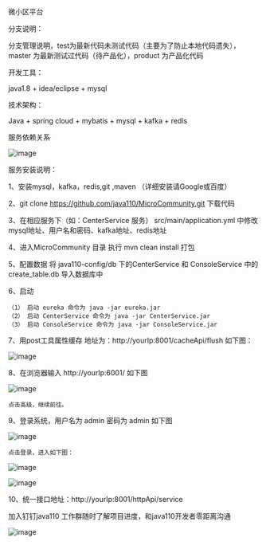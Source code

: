 微小区平台

分支说明：

分支管理说明，test为最新代码未测试代码（主要为了防止本地代码遗失），master 为最新测试过代码（待产品化），product 为产品化代码

开发工具：

java1.8 + idea/eclipse + mysql 

技术架构：

Java + spring cloud + mybatis + mysql + kafka + redis



服务依赖关系

![image](https://github.com/java110/MicroCommunity/blob/master/dependencies.png)


服务安装说明：

1、安装mysql，kafka，redis,git ,maven （详细安装请Google或百度）

2、git clone https://github.com/java110/MicroCommunity.git 下载代码

3、在相应服务下（如：CenterService 服务） src/main/application.yml 中修改mysql地址、用户名和密码、kafka地址、redis地址 

4、进入MicroCommunity 目录 执行 mvn clean install 打包

5、配置数据
    将 java110-config/db 下的CenterService 和 ConsoleService 中的create_table.db 导入数据库中
    

6、启动

    （1） 启动 eureka 命令为 java -jar eureka.jar
    （2） 启动 CenterService 命令为 java -jar CenterService.jar
    （3） 启动 ConsoleService 命令为 java -jar ConsoleService.jar

7、用post工具属性缓存 地址为：http://yourIp:8001/cacheApi/flush 如下图：

![image](https://github.com/java110/MicroCommunity/blob/master/ConsoleService/doc/img/20180507231201.jpg)



8、在浏览器输入 http://yourIp:6001/ 如下图

![image](https://github.com/java110/MicroCommunity/blob/master/ConsoleService/doc/img/20180507230124.jpg)

    点击高级，继续前往。

9、登录系统，用户名为 admin 密码为 admin  如下图

![image](https://github.com/java110/MicroCommunity/blob/master/ConsoleService/doc/img/20180507230330.jpg)

    点击登录，进入如下图：
    
  ![image](https://github.com/java110/MicroCommunity/blob/master/ConsoleService/doc/img/20180507231045.jpg)
  
  ![image](https://github.com/java110/MicroCommunity/blob/master/ConsoleService/doc/img/20180509223107.jpg)


10、统一接口地址：http://yourIp:8001/httpApi/service

加入钉钉java110 工作群随时了解项目进度，和java110开发者零距离沟通

![image](https://github.com/java110/MicroCommunity/blob/test/dingding_java110.jpg)


